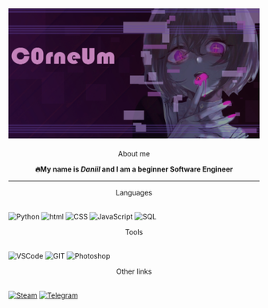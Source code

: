 <head>
<link rel="stylesheet" href="css/styles.css">
</head>

## ![](https://github.com/DanyaCorneum/DanyaCorneum/blob/main/assets/wallpaper.jpg?raw=true)

<div align="center">About me</div>
<b><p align="center">🔥My name is <span style="font-style:italic">Daniil</span> and I am a beginner Software Engineer</p></b>

---

<div align="center"> Languages </div><br>

![Python](https://img.shields.io/badge/-Python-black?style=for-the-badge&logo=python&logoColor=yellow)
![html](https://img.shields.io/badge/-HTML-black?style=for-the-badge&logo=html5)
![CSS](https://img.shields.io/badge/-CSS-black?style=for-the-badge&logo=CSS3&logoColor=blue)
![JavaScript](https://img.shields.io/badge/-JavaScript-black?style=for-the-badge&logo=JavaScript&logoColor=yellow)
![SQL](https://img.shields.io/badge/-SQL-black?style=for-the-badge&logo=Sqlite&logoColor=orange)

<div align="center">Tools</div><br>

![VSCode](https://img.shields.io/badge/-VSCode-black?style=for-the-badge&logo=visualstudiocode&logogColor)
![GIT](https://img.shields.io/badge/-GIT-black?style=for-the-badge&logo=git&logogColor=yellow)
![Photoshop](https://img.shields.io/badge/-Photoshop-black?style=for-the-badge&logo=AdobePhotoshop&logogColor=yellow)

<div align="center">Other links</div><br>

[![Steam](https://img.shields.io/badge/-Steam-black?style=for-the-badge&logo=Steam&logogColor)](https://steamcommunity.com/profiles/76561198413798566/)
[![Telegram](https://img.shields.io/badge/-Telegram-black?style=for-the-badge&logo=Telegram&logoColor)](https://t.me/DanyaCorneum)
